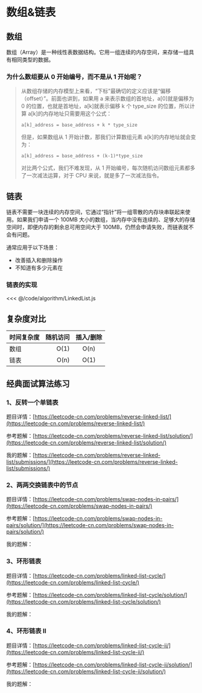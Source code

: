 # 数组&链表

## 数组

数组（Array）是一种线性表数据结构。它用一组连续的内存空间，来存储一组具有相同类型的数据。

### 为什么数组要从 0 开始编号，而不是从 1 开始呢？

> 从数组存储的内存模型上来看，“下标”最确切的定义应该是“偏移（offset）”。前面也讲到，如果用 a 来表示数组的首地址，a[0]就是偏移为 0 的位置，也就是首地址，a[k]就表示偏移 k 个 type_size 的位置，所以计算 a[k]的内存地址只需要用这个公式：
>
> ```
> a[k]_address = base_address + k * type_size
> ```
>
> 但是，如果数组从 1 开始计数，那我们计算数组元素 a[k]的内存地址就会变为：
>
> ```
> a[k]_address = base_address + (k-1)*type_size
> ```
>
> 对比两个公式，我们不难发现，从 1 开始编号，每次随机访问数组元素都多了一次减法运算，对于 CPU 来说，就是多了一次减法指令。

## 链表

链表不需要一块连续的内存空间，它通过“指针”将一组零散的内存块串联起来使用。如果我们申请一个 100MB 大小的数组，当内存中没有连续的、足够大的存储空间时，即便内存的剩余总可用空间大于 100MB，仍然会申请失败，而链表就不会有问题。

通常应用于以下场景：

- 改善插入和删除操作
- 不知道有多少元素在

### 链表的实现

<<< @/code/algorithm/LinkedList.js

## 复杂度对比

| 时间复杂度 | 随机访问 | 插入/删除 |
| ---------- | -------: | :-------: |
| 数组       |     O(1) |   O(n)    |
| 链表       |     O(n) |   O(1)    |

## 经典面试算法练习

### 1、反转一个单链表 <Badge text="简单" type="tip" />

题目详情：[https://leetcode-cn.com/problems/reverse-linked-list/](https://leetcode-cn.com/problems/reverse-linked-list/)

参考题解：[https://leetcode-cn.com/problems/reverse-linked-list/solution/](https://leetcode-cn.com/problems/reverse-linked-list/solution/)

我的题解：[https://leetcode-cn.com/problems/reverse-linked-list/submissions/](https://leetcode-cn.com/problems/reverse-linked-list/submissions/)

### 2、两两交换链表中的节点 <Badge text="中等" type="warning"/>

题目详情：[https://leetcode-cn.com/problems/swap-nodes-in-pairs/](https://leetcode-cn.com/problems/swap-nodes-in-pairs/)

参考题解：[https://leetcode-cn.com/problems/swap-nodes-in-pairs/solution/](https://leetcode-cn.com/problems/swap-nodes-in-pairs/solution/)

我的题解：

### 3、环形链表 <Badge text="简单" type="tip" />

题目详情：[https://leetcode-cn.com/problems/linked-list-cycle/](https://leetcode-cn.com/problems/linked-list-cycle/)

参考题解：[https://leetcode-cn.com/problems/linked-list-cycle/solution/](https://leetcode-cn.com/problems/linked-list-cycle/solution/)

我的题解：

### 4、环形链表 II <Badge text="中等" type="warning"/>

题目详情：[https://leetcode-cn.com/problems/linked-list-cycle-ii/](https://leetcode-cn.com/problems/linked-list-cycle-ii/)

参考题解：[https://leetcode-cn.com/problems/linked-list-cycle-ii/solution/](https://leetcode-cn.com/problems/linked-list-cycle-ii/solution/)

我的题解：
